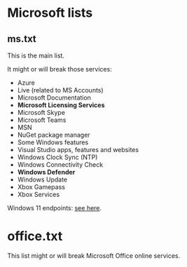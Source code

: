 # Microsoft lists

## ms.txt

This is the main list.

It might or will break those services:
- Azure
- Live (related to MS Accounts)
- Microsoft Documentation
- **Microsoft Licensing Services**
- Microsoft Skype
- Microsoft Teams
- MSN
- NuGet package manager
- Some Windows features
- Visual Studio apps, features and websites
- Windows Clock Sync (NTP)
- Windows Connectivity Check
- **Windows Defender**
- Windows Update
- Xbox Gamepass
- Xbox Services

Windows 11 endpoints: [see here](https://docs.microsoft.com/en-us/windows/privacy/manage-windows-11-endpoints).

# office.txt

This list might or will break Microsoft Office online services.
